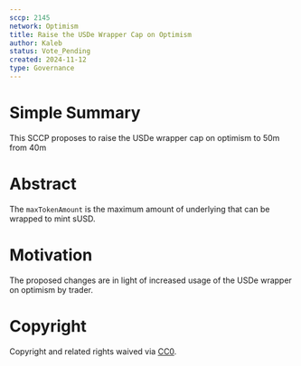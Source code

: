 ```yaml
---
sccp: 2145
network: Optimism
title: Raise the USDe Wrapper Cap on Optimism
author: Kaleb
status: Vote_Pending
created: 2024-11-12
type: Governance
---
```


# Simple Summary

This SCCP proposes to raise the USDe wrapper cap on optimism to 50m from 40m

# Abstract

The `maxTokenAmount` is the maximum amount of underlying that can be wrapped to mint sUSD.


# Motivation

The proposed changes are in light of increased usage of the USDe wrapper on optimism by trader. 


# Copyright

Copyright and related rights waived via [CC0](https://creativecommons.org/publicdomain/zero/1.0/).



